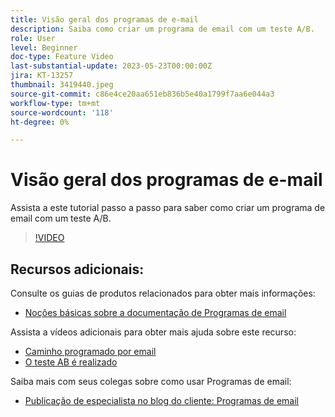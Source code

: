 ```yaml
---
title: Visão geral dos programas de e-mail
description: Saiba como criar um programa de email com um teste A/B.
role: User
level: Beginner
doc-type: Feature Video
last-substantial-update: 2023-05-23T00:00:00Z
jira: KT-13257
thumbnail: 3419440.jpeg
source-git-commit: c86e4ce20aa651eb836b5e40a1799f7aa6e044a3
workflow-type: tm+mt
source-wordcount: '118'
ht-degree: 0%

---
```



# Visão geral dos programas de e-mail

Assista a este tutorial passo a passo para saber como criar um programa de email com um teste A/B.

>[!VIDEO](https://video.tv.adobe.com/v/3419440/?learn=on)


## Recursos adicionais:

Consulte os guias de produtos relacionados para obter mais informações:
* [Noções básicas sobre a documentação de Programas de email](https://experienceleague.adobe.com/docs/marketo/using/product-docs/email-marketing/email-programs/creating-an-email-program/understanding-email-programs.html?lang=en)

Assista a vídeos adicionais para obter mais ajuda sobre este recurso:
* [Caminho programado por email](https://experienceleague.adobe.com/docs/marketo-learn/tutorials/email-marketing/scheduled-email-watch.html?lang=en)
* [O teste AB é realizado](https://experienceleague.adobe.com/docs/marketo-learn/tutorials/email-marketing/ab-testing-watch.html?lang=en)

Saiba mais com seus colegas sobre como usar Programas de email:
* [Publicação de especialista no blog do cliente: Programas de email](https://nation.marketo.com/t5/product-blogs/marketo-success-series-email-programs/ba-p/304968)
